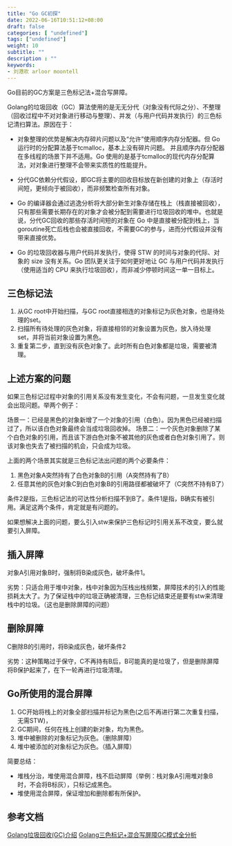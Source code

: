 ```yaml
---
title: "Go GC初探"
date: 2022-06-16T10:51:12+08:00
draft: false
categories: [ "undefined"]
tags: ["undefined"]
weight: 10
subtitle: ""
description : ""
keywords:
- 刘港欢 arloor moontell
---
```


Go目前的GC方案是三色标记法+混合写屏障。

Golang的垃圾回收（GC）算法使用的是无无分代（对象没有代际之分）、不整理（回收过程中不对对象进行移动与整理）、并发（与用户代码并发执行）的三色标记清扫算法。原因在于：

- 对象整理的优势是解决内存碎片问题以及“允许”使用顺序内存分配器。但 Go 运行时的分配算法基于tcmalloc，基本上没有碎片问题。 并且顺序内存分配器在多线程的场景下并不适用。Go 使用的是基于tcmalloc的现代内存分配算法，对对象进行整理不会带来实质性的性能提升。

- 分代GC依赖分代假设，即GC将主要的回收目标放在新创建的对象上（存活时间短，更倾向于被回收），而非频繁检查所有对象。

- Go 的编译器会通过逃逸分析将大部分新生对象存储在栈上（栈直接被回收），只有那些需要长期存在的对象才会被分配到需要进行垃圾回收的堆中。也就是说，分代GC回收的那些存活时间短的对象在 Go 中是直接被分配到栈上，当goroutine死亡后栈也会被直接回收，不需要GC的参与，进而分代假设并没有带来直接优势。

- Go 的垃圾回收器与用户代码并发执行，使得 STW 的时间与对象的代际、对象的 size 没有关系。Go 团队更关注于如何更好地让 GC 与用户代码并发执行（使用适当的 CPU 来执行垃圾回收），而非减少停顿时间这一单一目标上。


## 三色标记法

1. 从GC root中开始扫描，与GC root直接相连的对象标记为灰色对象，也是待处理的set。
2. 扫描所有待处理的灰色对象，将直接相邻的对象设置为灰色，放入待处理set，并将当前对象设置为黑色。
3. 重复第二步，直到没有灰色对象了。此时所有白色对象都是垃圾，需要被清理。

## 上述方案的问题

如果三色标记过程中对象的引用关系没有发生变化，不会有问题，一旦发生变化就会出现问题。举两个例子：

场景一：已经是黑色的对象新增了一个对象的引用（白色）。因为黑色已经被扫描过了，所以该白色对象最终会当成垃圾回收掉。
场景二：一个灰色对象删除了某个白色对象的引用，而且该下游白色对象不被其他的灰色或者白色对象引用了。则该对象也失去了被扫描的机会，只会成为垃圾。

上面的两个场景其实就是三色标记法出问题的两个必要条件：

1. 黑色对象A突然持有了白色对象B的引用（A突然持有了B）
2. 任意其他的灰色对象C到白色对象B的引用路径都被破坏了（C突然不持有B了）

条件2是指，三色标记法的可达性分析扫描不到B了。条件1是指，B确实有被引用。满足这两个条件，肯定就是有问题的。

如果想解决上面的问题，要么引入stw来保护三色标记时引用关系不改变，要么就要引入屏障。

## 插入屏障

对象A引用对象B时，强制将B染成灰色，破坏条件1。

劣势：只适合用于堆中对象，栈中对象因为压栈出栈频繁，屏障技术的引入的性能损耗太大了。为了保证栈中的垃圾正确被清理，三色标记结束还是要有stw来清理栈中的垃圾。（这也是删除屏障的问题）

## 删除屏障

C删除B的引用时，将B染成灰色，破坏条件2

劣势：这种策略过于保守，C不再持有B后，B可能真的是垃圾了，但是删除屏障将B保护起来了，在下一轮再进行垃圾清理。

## Go所使用的混合屏障

1. GC开始将栈上的对象全部扫描并标记为黑色(之后不再进行第二次重复扫描，无需STW)，
2. GC期间，任何在栈上创建的新对象，均为黑色。
3. 堆中被删除的对象标记为灰色。（删除屏障）
4. 堆中被添加的对象标记为灰色。（插入屏障）

简要总结：

- 堆栈分治，堆使用混合屏障，栈不启动屏障（举例：栈对象A引用堆对象B时，不会将B标灰），只标记成黑色。
- 堆使用混合屏障，保证增加和删除都有所保护。


## 参考文档

[Golang垃圾回收(GC)介绍](https://liangyaopei.github.io/2021/01/02/golang-gc-intro/)
[Golang三色标记+混合写屏障GC模式全分析](https://zhuanlan.zhihu.com/p/334999060)